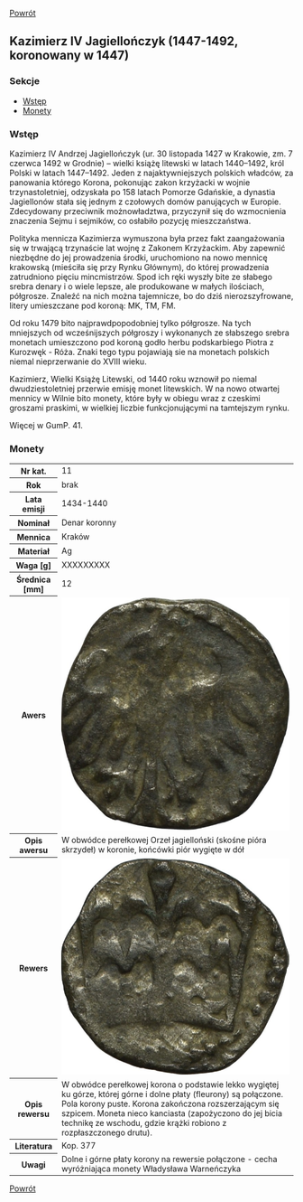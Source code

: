 [Powrót](../)


## Kazimierz IV Jagiellończyk (1447-1492, koronowany w 1447)

### Sekcje
- [Wstęp](#m1)
- [Monety](#m2)


<a id='m1'></a>
### Wstęp

Kazimierz IV Andrzej Jagiellończyk (ur. 30 listopada 1427 w Krakowie, zm. 7 czerwca 1492 w Grodnie) – wielki książę litewski w latach 1440–1492, król Polski w latach 1447–1492. Jeden z najaktywniejszych polskich władców, za panowania którego Korona, pokonując zakon krzyżacki w wojnie trzynastoletniej, odzyskała po 158 latach Pomorze Gdańskie, a dynastia Jagiellonów stała się jednym z czołowych domów panujących w Europie. Zdecydowany przeciwnik możnowładztwa, przyczynił się do wzmocnienia znaczenia Sejmu i sejmików, co osłabiło pozycję mieszczaństwa.

Polityka mennicza Kazimierza wymuszona była przez fakt zaangażowania się w trwającą trzynaście lat wojnę z Zakonem Krzyżackim. Aby zapewnić niezbędne do jej prowadzenia środki, uruchomiono na nowo mennicę krakowską (mieściła się przy Rynku Głównym), do której prowadzenia zatrudniono pięciu mincmistrzów. Spod ich ręki wyszły bite ze słabego srebra denary i o wiele lepsze, ale produkowane w małych ilościach, półgrosze. Znaleźć na nich można tajemnicze, bo do dziś nierozszyfrowane, litery umieszczane pod koroną: MK, TM, FM.

Od roku 1479 bito najprawdpopodobniej tylko półgrosze. Na tych mniejszych od wcześnijszych półgroszy i wykonanych ze słabszego srebra monetach umieszczono pod koroną godło herbu podskarbiego Piotra z Kurozwęk - Róża. Znaki tego typu pojawiają sie na monetach polskich niemal nieprzerwanie do XVIII wieku.

Kazimierz, Wielki Książę Litewski, od 1440 roku wznowił po niemal dwudziestoletniej przerwie emisję monet litewskich. W na nowo otwartej mennicy w Wilnie bito monety, które były w obiegu wraz z czeskimi groszami praskimi, w wielkiej liczbie funkcjonującymi na tamtejszym rynku.

Więcej w GumP. 41.


<a id='m2'></a>
### Monety

<table class="center">
  <tr>
    <th>Nr kat.</th>
    <td>11</td>
  </tr>
  <tr>
    <th>Rok</th>
    <td>brak</td>
  </tr>
  <tr>
    <th>Lata emisji</th>
    <td>1434-1440</td>
  </tr>
  <tr>
    <th>Nominał</th>
    <td>Denar koronny</td>
  </tr>
  <tr>
    <th>Mennica</th>
    <td>Kraków</td>
  </tr>
  <tr>
    <th>Materiał</th>
    <td>Ag</td>
  </tr>
  <tr>
    <th>Waga [g]</th>
    <td>XXXXXXXXX</td>
  </tr>
  <tr>
    <th>Średnica [mm]</th>
    <td>12</td>
  </tr>
  <tr>
    <th>Awers</th>
    <td><img src="images/0010 - 1434-1444 - denar - Wladyslaw III Warnenczyk - awers.jpg"/></td>
  </tr>
  <tr>
    <th>Opis awersu</th>
    <td>W obwódce perełkowej Orzeł jagielloński (skośne pióra skrzydeł) w koronie, końcówki piór wygięte w dół</td>
  </tr>
  <tr>
    <th>Rewers</th>
    <td><img src="images/0010 - 1434-1444 - denar - Wladyslaw III Warnenczyk - rewers.jpg"/></td>
  </tr>
  <tr>
    <th>Opis rewersu</th>
    <td>W obwódce perełkowej korona o podstawie lekko wygiętej ku górze, której górne i dolne płaty (fleurony) są połączone. Pola korony puste. Korona zakończona rozszerzającym się szpicem. Moneta nieco kanciasta (zapożyczono do jej bicia technikę ze wschodu, gdzie krążki robiono z rozpłaszczonego drutu).</td>
  </tr>
  <tr>
    <th>Literatura</th>
    <td>Kop. 377</td>
  </tr>
  <tr>
    <th>Uwagi</th>
    <td>Dolne i górne płaty korony na rewersie połączone - cecha wyróżniająca monety Władysława Warneńczyka</td>
  </tr>
</table>


[Powrót](../)